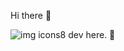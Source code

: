  Hi there 👋

![img icons8](https://github.com/epalagacheva/epalagacheva/assets/71097698/d376dd65-931e-42ec-a4c5-cb4eb7e1b8be) dev here. 👋

 
